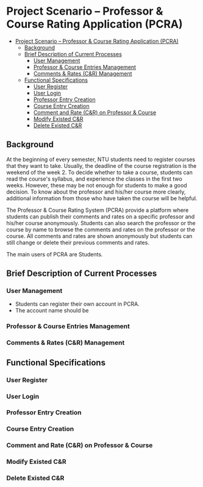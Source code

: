 # Project Scenario – Professor & Course Rating Application (PCRA)

- [Project Scenario – Professor & Course Rating Application (PCRA)](#project-scenario--professor--course-rating-application-pcra)
  - [Background](#background)
  - [Brief Description of Current Processes](#brief-description-of-current-processes)
    - [User Management](#user-management)
    - [Professor & Course Entries Management](#professor--course-entries-management)
    - [Comments & Rates (C&R) Management](#comments--rates-cr-management)
  - [Functional Specifications](#functional-specifications)
    - [User Register](#user-register)
    - [User Login](#user-login)
    - [Professor Entry Creation](#professor-entry-creation)
    - [Course Entry Creation](#course-entry-creation)
    - [Comment and Rate (C&R) on Professor & Course](#comment-and-rate-cr-on-professor--course)
    - [Modify Existed C&R](#modify-existed-cr)
    - [Delete Existed C&R](#delete-existed-cr)

## Background

At the beginning of every semester, NTU students need to register courses that they want to take. Usually, the deadline of the course registration is the weekend of the week 2. To decide whether to take a course, students can read the course's syllabus, and experience the classes in the first two weeks. However, these may be not enough for students to make a good decision. To know about the professor and his/her course more clearly, additional information from those who have taken the course will be helpful.

The Professor & Course Rating System (PCRA) provide a platform where students can publish their comments and rates on a specific professor and his/her course anonymously. Students can also search the professor or the course by name to browse the comments and rates on the professor or the course. All comments and rates are shown anonymously but students can still change or delete their previous comments and rates. 

The main users of PCRA are Students.


## Brief Description of Current Processes

### User Management

- Students can register their own account in PCRA. 
- The account name should be 

### Professor & Course Entries Management

### Comments & Rates (C&R) Management


## Functional Specifications 

### User Register

### User Login

### Professor Entry Creation

### Course Entry Creation 

### Comment and Rate (C&R) on Professor & Course

### Modify Existed C&R

### Delete Existed C&R
